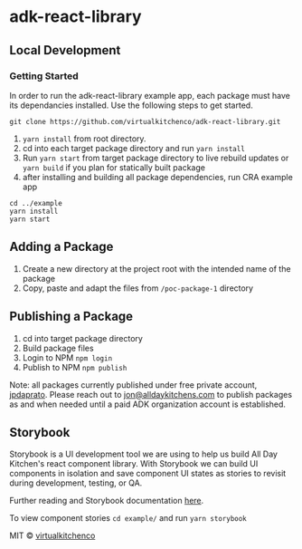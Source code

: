 # adk-react-library

## Local Development

### Getting Started

In order to run the adk-react-library example app, each package must have its dependancies installed. Use the following steps to get started.

```
git clone https://github.com/virtualkitchenco/adk-react-library.git
```

1. `yarn install` from root directory.
2. cd into each target package directory and run `yarn install`
3. Run `yarn start` from target package directory to live rebuild updates or `yarn build` if you plan for statically built package
4. after installing and building all package dependencies, run CRA example app

```
cd ../example
yarn install
yarn start
```

## Adding a Package

1. Create a new directory at the project root with the intended name of the package
2. Copy, paste and adapt the files from `/poc-package-1` directory

## Publishing a Package

1. cd into target package directory
2. Build package files
3. Login to NPM `npm login`
4. Publish to NPM `npm publish`

Note: all packages currently published under free private account, [jpdaprato](https://www.npmjs.com/~jpdaprato). Please reach out to jon@alldaykitchens.com to publish packages as and when needed until a paid ADK organization account is established.

## Storybook

Storybook is a UI development tool we are using to help us build All Day Kitchen's react component library. With Storybook we can build UI components in isolation and save component UI states as stories to revisit during development, testing, or QA.

Further reading and Storybook documentation [here](https://storybook.js.org/docs/react/get-started/introduction).

To view component stories `cd example/` and run `yarn storybook`

MIT © [virtualkitchenco](https://github.com/virtualkitchenco)
